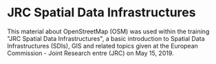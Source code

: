# JRC Spatial Data Infrastructures
This material about OpenStreetMap (OSM) was used within the training "JRC Spatial Data Infrastructures",
a basic introduction to Spatial Data Infrastructures (SDIs), GIS and related topics given at the European Commission - Joint Research entre (JRC) on May 15, 2019.
